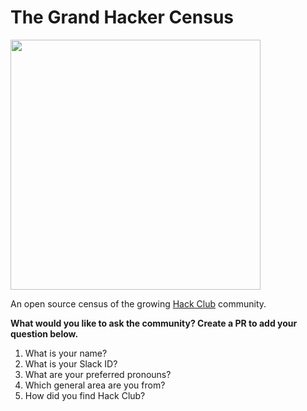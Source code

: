 # The Grand Hacker Census

<img src="https://cloud-wngph51ju.vercel.app/0screenshot_2021-01-07_at_5.18.49_am.png" height="400" />

An open source census of the growing [Hack Club](https://hackclub.com) community.

**What would you like to ask the community? Create a PR to add your question below.**

1. What is your name?
2. What is your Slack ID?
3. What are your preferred pronouns?
4. Which general area are you from?
5. How did you find Hack Club?

